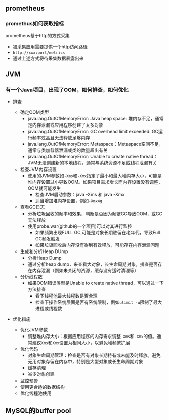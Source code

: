 ## prometheus
### promethus如何获取指标
prometheus基于http的方式采集
- 被采集应用需要提供一个http访问路径
- `http://xxx:port/metrics`
- 通过上述方式将待采集数据暴露出来


## JVM
### 有一个Java项目，出现了OOM，如何排查，如何优化
- 排查
  - 确定OOM类型
    - java.lang.OutOfMemoryError: Java heap space: 堆内存不足，通常是内存泄漏或应用程序创建了太多对象
    - java.lang.OutOfMemoryError: GC overhead limit exceeded: GC运行频率过高且无法释放足够内存
    - java.lang.OutOfMemoryError: Metaspace：Metaspace空间不足，通常与类加载器泄漏或类的数量超出有关
    - java.lang.OutOfMemoryError: Unable to create native thread：JVM无法创建新的本地线程，通常与系统资源不足或线程泄漏有关
  - 检查JVM内存设置
    - 使用的JVM参数如`-Xms`和`-Xmx`指定了最小和最大堆内存大小，可能是堆内存设置过小导致OOM。如果项目需求增长而内存设置没有调整，OOM就可能发生
      - 检查JVM启动参数：java -Xms 和 java -Xmx
      - 适当增加堆内存设置，例如`-Xmx4g`
  - 查看GC日志
    - 分析垃圾回收的频率和效果，判断是否因为频繁GC导致OOM，或GC无法释放
    - 使用probe.war(github的一个项目)可以对其进行监控
      - 如果频繁出现FULL GC,可能是对象长期驻留在老年代，导致Full GC频发触发
      - 如果垃圾回收后内存没有得到有效释放，可能存在内存泄漏问题
  - 生成和分析Heap DUmp
    - 分析Heap Dump
    - 通过分析heap dump，来查看大对象，长生命周期对象，排查是否存在内存泄漏（例如未关闭的资源，缓存没有适时清理等）
  - 分析线程数
    - 如果OOM错误类型是Unable to create native thread，可以通过一下方法排查
      - 看下线程池最大线程数是否合理
      - 检查下操作系统层面是否有系统限制，例如`ulimit -u`限制了最大进程或线程数

- 优化措施
  - 优化JVM参数
    - 调整堆内存大小：根据应用程序的内存需求调整`-Xms`和`-Xmx`的值。通常建议`Xms`和`Xmx`设置为相同大小，以避免堆频繁扩展
  - 优化代码
    - 对象生命周期管理：检查是否有对象长期持有或未能及时释放。避免无用对象存留在内存中，特别是大型对象或长生命周期对象
    - 缓存清理
    - 减少对象创建
  - 监控预警
  - 使用更合适的数据结构
  - 优化线程池使用

## MySQL的buffer pool
